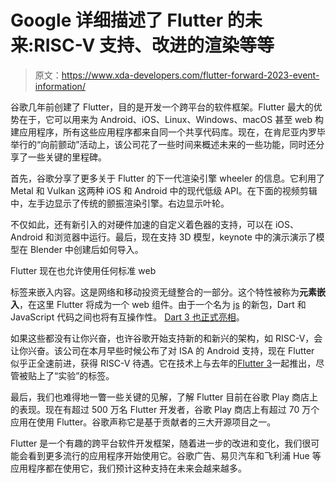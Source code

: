 # Google 详细描述了 Flutter 的未来:RISC-V 支持、改进的渲染等等

> 原文：<https://www.xda-developers.com/flutter-forward-2023-event-information/>

谷歌几年前创建了 Flutter，目的是开发一个跨平台的软件框架。Flutter 最大的优势在于，它可以用来为 Android、iOS、Linux、Windows、macOS 甚至 web 构建应用程序，所有这些应用程序都来自同一个共享代码库。现在，在肯尼亚内罗毕举行的“向前颤动”活动上，该公司花了一些时间来概述未来的一些功能，同时还分享了一些关键的里程碑。

首先，谷歌分享了更多关于 Flutter 的下一代渲染引擎 wheeler 的信息。它利用了 Metal 和 Vulkan 这两种 iOS 和 Android 中的现代低级 API。在下面的视频剪辑中，左手边显示了传统的颤振渲染引擎。右边显示叶轮。

不仅如此，还有新引入的对硬件加速的自定义着色器的支持，可以在 iOS、Android 和浏览器中运行。最后，现在支持 3D 模型，keynote 中的演示演示了模型在 Blender 中创建后如何导入。

Flutter 现在也允许使用任何标准 web

标签来嵌入内容。这是网络和移动投资无缝整合的一部分。这个特性被称为**元素嵌入**，在这里 Flutter 将成为一个 web 组件。由于一个名为 [js](https://pub.dev/packages/js) 的新包，Dart 和 JavaScript 代码之间也将有互操作性。 [Dart 3 也正式亮相](https://medium.com/dart-lang/dart-3-alpha-f1458fb9d232)。

如果这些都没有让你兴奋，也许谷歌开始支持新的和新兴的架构，如 RISC-V，会让你兴奋。该公司在本月早些时候公布了对 ISA 的 Android 支持，现在 Flutter 似乎正全速前进，获得 RISC-V 待遇。它在技术上与去年的[Flutter 3](https://www.xda-developers.com/google-announces-flutter-3/)一起推出，尽管被贴上了“实验”的标签。

最后，我们也难得地一瞥一些关键的见解，了解 Flutter 目前在谷歌 Play 商店上的表现。现在有超过 500 万名 Flutter 开发者，谷歌 Play 商店上有超过 70 万个应用在使用 Flutter。谷歌声称它是基于贡献者的三大开源项目之一。

Flutter 是一个有趣的跨平台软件开发框架，随着进一步的改进和变化，我们很可能会看到更多流行的应用程序开始使用它。谷歌广告、易贝汽车和飞利浦 Hue 等应用程序都在使用它，我们预计这种支持在未来会越来越多。